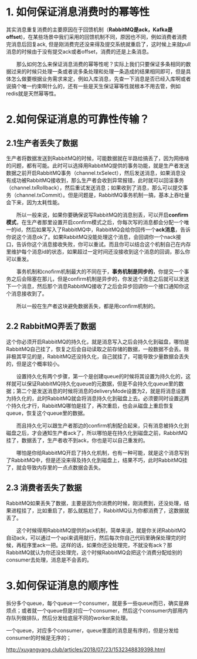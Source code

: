 # 1. 如何保证消息消费时的幂等性

其实消息重复消费的主要原因在于回馈机制（**RabbitMQ是ack，Kafka是offset**)，在某些场景中我们采用的回馈机制不同，原因也不同，例如消费者消费完消息后回复ack, 但是刚消费完还没来得及提交系统就重启了，这时候上来就pull消息的时候由于没有提交ack或者offset，消费的还是上条消息。

　　那么如何怎么来保证消息消费的幂等性呢？实际上我们只要保证多条相同的数据过来的时候只处理一条或者说多条处理和处理一条造成的结果相同即可，但是具体怎么做要根据业务需求来定，例如入库消息，先查一下消息是否已经入库啊或者说搞个唯一约束啊什么的，还有一些是天生保证幂等性就根本不用去管，例如redis就是天然幂等性。

# 2.如何保证消息的可靠性传输？

## 2.1生产者丢失了数据

​	生产者将数据发送到RabbitMQ的时候，可能数据就在半路给搞丢了，因为网络啥的问题，都有可能。此时可以选择用RabbitMQ提供的事务功能，就是生产者发送数据之前开启RabbitMQ事务（channel.txSelect），然后发送消息，如果消息没有成功被RabbitMQ接收到，那么生产者会收到异常报错，此时就可以回滚事务（channel.txRollback），然后重试发送消息；如果收到了消息，那么可以提交事务（channel.txCommit）。但是问题是，RabbitMQ事务机制一搞，基本上吞吐量会下来，因为太耗性能。

　　所以一般来说，如果你要确保说写RabbitMQ的消息别丢，可以开启**confirm模式**，在生产者那里设置开启confirm模式之后，你每次写的消息都会分配一个唯一的id，然后如果写入了RabbitMQ中，RabbitMQ会给你回传一个**ack消息**，告诉你说这个消息ok了。如果RabbitMQ没能处理这个消息，会回调你一个nack接口，告诉你这个消息接收失败，你可以重试。而且你可以结合这个机制自己在内存里维护每个消息id的状态，如果超过一定时间还没接收到这个消息的回调，那么你可以重发。

　　事务机制和cnofirm机制最大的不同在于，**事务机制是同步的**，你提交一个事务之后会阻塞在那儿，但是confirm机制是异步的，你发送个消息之后就可以发送下一个消息，然后那个消息RabbitMQ接收了之后会异步回调你一个接口通知你这个消息接收到了。

　　所以一般在生产者这块避免数据丢失，都是用confirm机制的。

## 2.2 RabbitMQ弄丢了数据

​	这个你必须开启RabbitMQ的持久化，就是消息写入之后会持久化到磁盘，哪怕是RabbitMQ自己挂了，恢复之后会自动读取之前存储的数据，一般数据不会丢。除非极其罕见的是，RabbitMQ还没持久化，自己就挂了，可能导致少量数据会丢失的，但是这个概率较小。

　　设置持久化有两个步骤，第一个是创建queue的时候将其设置为持久化的，这样就可以保证RabbitMQ持久化queue的元数据，但是不会持久化queue里的数据；第二个是发送消息的时候将消息的deliveryMode设置为2，就是将消息设置为持久化的，此时RabbitMQ就会将消息持久化到磁盘上去。必须要同时设置这两个持久化才行，RabbitMQ哪怕是挂了，再次重启，也会从磁盘上重启恢复queue，恢复这个queue里的数据。

　　而且持久化可以跟生产者那边的confirm机制配合起来，只有消息被持久化到磁盘之后，才会通知生产者ack了，所以哪怕是在持久化到磁盘之前，RabbitMQ挂了，数据丢了，生产者收不到ack，你也是可以自己重发的。

　　哪怕是你给RabbitMQ开启了持久化机制，也有一种可能，就是这个消息写到了RabbitMQ中，但是还没来得及持久化到磁盘上，结果不巧，此时RabbitMQ挂了，就会导致内存里的一点点数据会丢失。

## 2.3 消费者丢失了数据

​	RabbitMQ如果丢失了数据，主要是因为你消费的时候，刚消费到，还没处理，结果进程挂了，比如重启了，那么就尴尬了，RabbitMQ认为你都消费了，这数据就丢了。

　　这个时候得用RabbitMQ提供的ack机制，简单来说，就是你关闭RabbitMQ自动ack，可以通过一个api来调用就行，然后每次你自己代码里确保处理完的时候，再程序里ack一把。这样的话，如果你还没处理完，不就没有ack？那RabbitMQ就认为你还没处理完，这个时候RabbitMQ会把这个消费分配给别的consumer去处理，消息是不会丢的。

# 3.如何保证消息的顺序性

拆分多个queue，每个queue一个consumer，就是多一些queue而已，确实是麻烦点；或者就一个queue但是对应一个consumer，然后这个consumer内部用内存队列做排队，然后分发给底层不同的worker来处理。

一个queue，对应多个consumer，queue里面的消息是有序的，但是分发给consumer的时候是无序的；



http://xuyangyang.club/articles/2018/07/23/1532348839398.html


